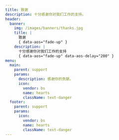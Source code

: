```yaml
---
title: 致谢
description: 十分感谢你对我们工作的支持。
header:
  banner:
    img: /images/banners/thanks.jpg
    title: |
      致谢
      { data-aos="fade-up" }
    description: |
      十分感谢你对我们工作的支持
      { data-aos="fade-up" data-aos-delay="200" }
menu:
  main:
    parent: support
    params:
      description: 感谢你的贡献。
      icon:
        vendor: bs
        name: hearts
        className: text-danger
  footer:
    parent: support
    params:
      icon:
        vendor: bs
        name: hearts
        className: text-danger
---
```

